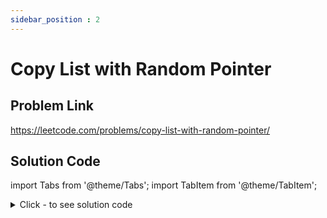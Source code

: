 ```yaml
---
sidebar_position : 2
---
```


# Copy List with Random Pointer

## Problem Link
https://leetcode.com/problems/copy-list-with-random-pointer/

## Solution Code

import Tabs from '@theme/Tabs';
import TabItem from '@theme/TabItem';

<details><summary>Click - to see solution code</summary>

<Tabs>
<TabItem value="cpp" label="C++">

```cpp
class Solution {
   public:
    Node* copyRandomList(Node* head) {
        Node* temp = head;
        map<Node*, Node*> mp;
        while (temp) {
            Node* newNode = new Node(temp->val);
            mp[temp] = newNode;
            temp = temp->next;
        }
        temp = head;
        while (temp) {
            mp[temp]->next = mp[temp->next];
            mp[temp]->random = mp[temp->random];
            temp = temp->next;
        }
        return mp[head];
    }
};
```
</TabItem>
</Tabs>

</details>
